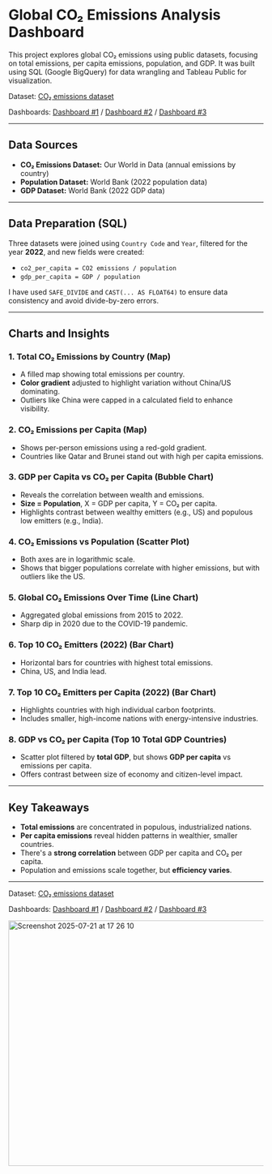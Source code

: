 # Global CO₂ Emissions Analysis Dashboard

This project explores global CO₂ emissions using public datasets, focusing on total emissions, per capita emissions, population, and GDP. It was built using SQL (Google BigQuery) for data wrangling and Tableau Public for visualization.

Dataset: [CO₂ emissions dataset](https://ourworldindata.org/co2-dataset-sources)

Dashboards: [Dashboard #1](https://public.tableau.com/app/profile/rui.campos/viz/TotalCOEmissionsCOEmissionsperCapita/Dashboard1) / [Dashboard #2](https://public.tableau.com/app/profile/rui.campos/viz/GDPperCapitavsCOperCapitaCOEmissionsvsPopulation/Dashboard2) / [Dashboard #3](https://public.tableau.com/app/profile/rui.campos/viz/CO2Emissions_17531143141330/Dashboard)

---

## Data Sources
- **CO₂ Emissions Dataset:** Our World in Data (annual emissions by country)
- **Population Dataset:** World Bank (2022 population data)
- **GDP Dataset:** World Bank (2022 GDP data)

---

## Data Preparation (SQL)
Three datasets were joined using `Country Code` and `Year`, filtered for the year **2022**, and new fields were created:
- `co2_per_capita = CO2 emissions / population`
- `gdp_per_capita = GDP / population`

I have used `SAFE_DIVIDE` and `CAST(... AS FLOAT64)` to ensure data consistency and avoid divide-by-zero errors.

---

## Charts and Insights

### 1. Total CO₂ Emissions by Country (Map)
- A filled map showing total emissions per country.
- **Color gradient** adjusted to highlight variation without China/US dominating.
- Outliers like China were capped in a calculated field to enhance visibility.

### 2. CO₂ Emissions per Capita (Map)
- Shows per-person emissions using a red-gold gradient.
- Countries like Qatar and Brunei stand out with high per capita emissions.

### 3. GDP per Capita vs CO₂ per Capita (Bubble Chart)
- Reveals the correlation between wealth and emissions.
- **Size = Population**, X = GDP per capita, Y = CO₂ per capita.
- Highlights contrast between wealthy emitters (e.g., US) and populous low emitters (e.g., India).

### 4. CO₂ Emissions vs Population (Scatter Plot)
- Both axes are in logarithmic scale.
- Shows that bigger populations correlate with higher emissions, but with outliers like the US.

### 5. Global CO₂ Emissions Over Time (Line Chart)
- Aggregated global emissions from 2015 to 2022.
- Sharp dip in 2020 due to the COVID-19 pandemic.

### 6. Top 10 CO₂ Emitters (2022) (Bar Chart)
- Horizontal bars for countries with highest total emissions.
- China, US, and India lead.

### 7. Top 10 CO₂ Emitters per Capita (2022) (Bar Chart)
- Highlights countries with high individual carbon footprints.
- Includes smaller, high-income nations with energy-intensive industries.

### 8. GDP vs CO₂ per Capita (Top 10 Total GDP Countries)
- Scatter plot filtered by **total GDP**, but shows **GDP per capita** vs emissions per capita.
- Offers contrast between size of economy and citizen-level impact.

---

## Key Takeaways
- **Total emissions** are concentrated in populous, industrialized nations.
- **Per capita emissions** reveal hidden patterns in wealthier, smaller countries.
- There's a **strong correlation** between GDP per capita and CO₂ per capita.
- Population and emissions scale together, but **efficiency varies**.

---

Dataset: [CO₂ emissions dataset](https://ourworldindata.org/co2-dataset-sources)

Dashboards: [Dashboard #1](https://public.tableau.com/app/profile/rui.campos/viz/TotalCOEmissionsCOEmissionsperCapita/Dashboard1) / [Dashboard #2](https://public.tableau.com/app/profile/rui.campos/viz/GDPperCapitavsCOperCapitaCOEmissionsvsPopulation/Dashboard2) / [Dashboard #3](https://public.tableau.com/app/profile/rui.campos/viz/CO2Emissions_17531143141330/Dashboard)

<img width="680" height="484" alt="Screenshot 2025-07-21 at 17 26 10" src="https://github.com/user-attachments/assets/69d7dd7b-bd13-45e4-8160-716283efe002" />
